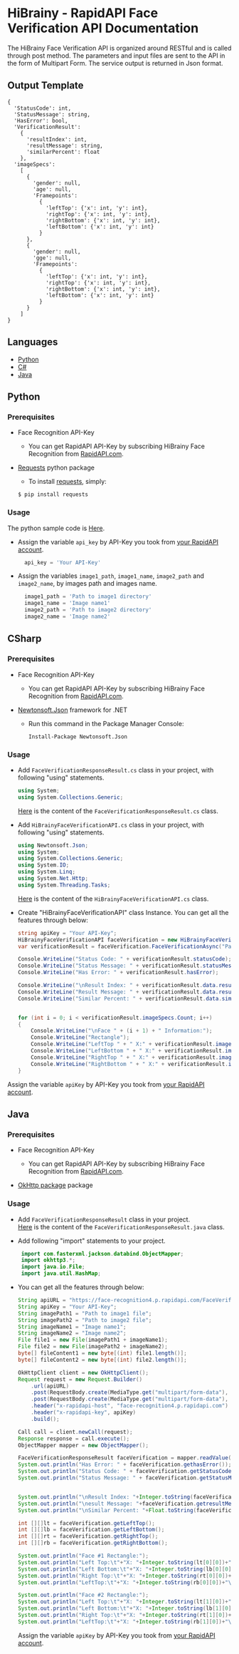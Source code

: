 # HiBrainy - RapidAPI Face Verification API Documentation
The HiBrainy Face Verification API is organized around RESTful and is called through post method. The parameters and input files are sent to the API in the form of Multipart Form. The service output is returned in Json format.

## Output Template

```
{
  'StatusCode': int, 
  'StatusMessage': string, 
  'HasError': bool, 
  'VerificationResult': 
    {
      'resultIndex': int, 
      'resultMessage': string, 
      'similarPercent': float
    }, 
  'imageSpecs': 
    [
      {
        'gender': null, 
        'age': null, 
        'Framepoints': 
          {
            'leftTop': {'x': int, 'y': int}, 
            'rightTop': {'x': int, 'y': int}, 
            'rightBottom': {'x': int, 'y': int}, 
            'leftBottom': {'x': int, 'y': int}
          }
      }, 
      {
        'gender': null, 
        'gge': null, 
        'Framepoints': 
          {
            'leftTop': {'x': int, 'y': int}, 
            'rightTop': {'x': int, 'y': int}, 
            'rightBottom': {'x': int, 'y': int}, 
            'leftBottom': {'x': int, 'y': int}
          }
      }
    ]
}

```

## Languages
  * [Python](#python)
  * [C#](#csharp)
  * [Java](#java)

## Python

### Prerequisites
 - Face Recognition API-Key
    - You can get RapidAPI API-Key by subscribing HiBrainy Face Recognition from [RapidAPI.com](https://rapidapi.com/HiBrainy/api/face-recognition4/endpoints).
    
 - [Requests](https://pypi.org/project/requests/) python package
    - To install [requests](https://pypi.org/project/requests/), simply:
   ```
   $ pip install requests
   ```

### Usage
The python sample code is [Here](Python/FaceVerification.py).  

* Assign the variable `api_key` by API-Key you took from [your RapidAPI account](https://rapidapi.com/HiBrainy/api/face-recognition4/endpoints).

  ```python
    api_key = 'Your API-Key'
  ```

* Assign the variables `image1_path`, `image1_name`, `image2_path` and `image2_name`, by images path and images name.  
  ```python
    image1_path = 'Path to image1 directory'
    image1_name = 'Image name1'
    image2_path = 'Path to image2 directory'
    image2_name = 'Image name2'
  ```

## CSharp  

### Prerequisites
 - Face Recognition API-Key
    - You can get RapidAPI API-Key by subscribing HiBrainy Face Recognition from [RapidAPI.com](https://rapidapi.com/HiBrainy/api/face-recognition4/endpoints).
	
 - [Newtonsoft.Json](https://www.nuget.org/packages/Newtonsoft.Json/) framework for .NET 
    - Run this command in the Package Manager Console:  
      ``` 
      Install-Package Newtonsoft.Json
      ```

### Usage

 * Add `FaceVerificationResponseResult.cs` class in your project, with following "using" statements.  
   ```c#
   using System;
   using System.Collections.Generic;
   ```
   [Here](CSharp/FaceVerificationResponseResult.cs) is the content of the `FaceVerificationResponseResult.cs` class. 

 * Add `HiBrainyFaceVerificationAPI.cs` class in your project, with following "using" statements.  
   ```c#
   using Newtonsoft.Json;
   using System;
   using System.Collections.Generic;
   using System.IO;
   using System.Linq;
   using System.Net.Http;
   using System.Threading.Tasks;
   ```
   [Here](CSharp/HiBrainyFaceVerificationAPI.cs) is the content of the `HiBrainyFaceVerificationAPI.cs` class.
  
  * Create "HiBrainyFaceVerificationAPI" class Instance. You can get all the features through below:  
 
    ```c#
	string apiKey = "Your API-Key";
	HiBrainyFaceVerificationAPI faceVerification = new HiBrainyFaceVerificationAPI(apiKey);
	var verificationResult = faceVerification.FaceVerificationAsync("Path to image1", "Path to image2").Result;
	
	Console.WriteLine("Status Code: " + verificationResult.statusCode);
	Console.WriteLine("Status Message: " + verificationResult.statusMessage);
	Console.WriteLine("Has Error: " + verificationResult.hasError);

	Console.WriteLine("\nResult Index: " + verificationResult.data.resultIndex);
	Console.WriteLine("Result Message: " + verificationResult.data.resultMessage);
	Console.WriteLine("Similar Percent: " + verificationResult.data.similarPercent);


	for (int i = 0; i < verificationResult.imageSpecs.Count; i++)
	{
		Console.WriteLine("\nFace " + (i + 1) + " Information:");
		Console.WriteLine("Rectangle");
		Console.WriteLine("LeftTop " + " X:" + verificationResult.imageSpecs[i].rectpoints.leftTop.x + " Y:" + verificationResult.imageSpecs[i].rectpoints.leftTop.y);
		Console.WriteLine("LeftBottom " + " X:" + verificationResult.imageSpecs[i].rectpoints.leftBottom.x + " Y:" + verificationResult.imageSpecs[i].rectpoints.leftBottom.y);
		Console.WriteLine("RightTop " + " X:" + verificationResult.imageSpecs[i].rectpoints.rightTop.x + " Y:" + verificationResult.imageSpecs[i].rectpoints.rightTop.y);
		Console.WriteLine("RightBottom " + " X:" + verificationResult.imageSpecs[i].rectpoints.rightBottom.x + " Y:" + verificationResult.imageSpecs[i].rectpoints.rightBottom.y + "\n");
	}
    ```
  Assign the variable `apiKey` by API-Key you took from [your RapidAPI account](https://rapidapi.com/HiBrainy/api/face-recognition4/endpoints).

## Java

### Prerequisites
 - Face Recognition API-Key
    - You can get RapidAPI API-Key by subscribing HiBrainy Face Recognition from [RapidAPI.com](https://rapidapi.com/HiBrainy/api/face-recognition4/endpoints).
    
 - [OkHttp package](https://github.com/square/okhttp/) package  


### Usage
 * Add `FaceVerificationResponseResult` class in your project.  
   [Here](Java/FaceVerificationResponseResult.java) is the content of the `FaceVerificationResponseResult.java` class. 

 * Add following "import" statements to your project.  
   ```java
    import com.fasterxml.jackson.databind.ObjectMapper;
    import okhttp3.*;
    import java.io.File;
    import java.util.HashMap;
   ```
 * You can get all the features through below:

    ```java
	String apiURL = "https://face-recognition4.p.rapidapi.com/FaceVerification";
	String apiKey = "Your API-Key";
	String imagePath1 = "Path to image1 file";
	String imagePath2 = "Path to image2 file";
	String imageName1 = "Image name1";
	String imageName2 = "Image name2";
	File file1 = new File(imagePath1 + imageName1);
	File file2 = new File(imagePath2 + imageName2);
	byte[] fileContent1 = new byte[(int) file1.length()];
	byte[] fileContent2 = new byte[(int) file2.length()];

	OkHttpClient client = new OkHttpClient();
	Request request = new Request.Builder()
		.url(apiURL)
		.post(RequestBody.create(MediaType.get("multipart/form-data"), fileContent1))
		.post(RequestBody.create(MediaType.get("multipart/form-data"), fileContent2))
		.header("x-rapidapi-host", "face-recognition4.p.rapidapi.com")
		.header("x-rapidapi-key", apiKey)
		.build();
	
	Call call = client.newCall(request);
    Response response = call.execute();
    ObjectMapper mapper = new ObjectMapper();
	
	FaceVerificationResponseResult faceVerification = mapper.readValue(response.body().string(), FaceVerificationResponseResult.class);
	System.out.println("Has Error: " + faceVerification.gethasError());
	System.out.println("Status Code: " + faceVerification.getStatusCode());
	System.out.println("Status Message: " + faceVerification.getStatusMessage());  

	
	System.out.println("\nResult Index: "+Integer.toString(faceVerification.getresultIndex()));
	System.out.println("\nesult Message: "+faceVerification.getresultMessage());
	System.out.println("\nSimilar Percent: "+Float.toString(faceVerification.getsimilarPercent()));
	
	int [][]lt = faceVerification.getLeftTop();
	int [][]lb = faceVerification.getLeftBottom();
	int [][]rt = faceVerification.getRightTop();
	int [][]rb = faceVerification.getRightBottom();
	
	System.out.println("Face #1 Rectangle:");
	System.out.println("Left Top:\t"+"X: "+Integer.toString(lt[0][0])+"\tY: "+Integer.toString(lt[0][1]));
	System.out.println("Left Bottom:\t"+"X: "+Integer.toString(lb[0][0])+"\tY: "+Integer.toString(lb[0][1]));
	System.out.println("Right Top:\t"+"X: "+Integer.toString(rt[0][0])+"\tY: "+Integer.toString(rt[0][1]));
	System.out.println("LeftTop:\t"+"X: "+Integer.toString(rb[0][0])+"\tY: "+Integer.toString(rb[0][1]));
	
	System.out.println("Face #2 Rectangle:");
	System.out.println("Left Top:\t"+"X: "+Integer.toString(lt[1][0])+"\tY: "+Integer.toString(lt[1][1]));
	System.out.println("Left Bottom:\t"+"X: "+Integer.toString(lb[1][0])+"\tY: "+Integer.toString(lb[1][1]));
	System.out.println("Right Top:\t"+"X: "+Integer.toString(rt[1][0])+"\tY: "+Integer.toString(rt[1][1]));
	System.out.println("LeftTop:\t"+"X: "+Integer.toString(rb[1][0])+"\tY: "+Integer.toString(rb[1][1]));
	```
   Assign the variable `apiKey` by API-Key you took from [your RapidAPI account](https://rapidapi.com/HiBrainy/api/face-recognition4/endpoints).
